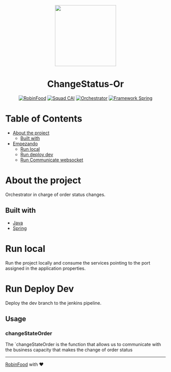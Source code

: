<p align="center">
  <a href="https://www.robinfood.com/">
    <img src="https://encrypted-tbn0.gstatic.com/images?q=tbn:ANd9GcR1JI5jo7tLEAFys1Zy5qAbFnByjY11v46zUqn3IO6xRh90dA675u1jz1Vg4QKaP8vzENs&usqp=CAU" width="192px" height="192px"/>
  </a>
</p>

<h1 align="center">ChangeStatus-Or</h1>

<p align="center">  
  <a href="#"><img src="https://img.shields.io/badge/RobinFood-%5E-blueviolet" alt="RobinFood"/></a>
  <a href="#"><img src="https://img.shields.io/badge/Squad-CAI-blue" alt="Squad CAI"/></a>
  <a href="#"><img src="https://img.shields.io/badge/Componet-Orchestrator-orange" alt="Orchestrator"/></a>
  <a href="#"><img src="https://img.shields.io/badge/Framework-Spring-red" alt="Framework Spring"/></a>
</p>

# Table of Contents

* [About the project](#about-the-project)
    * [Built with](#built-with)
* [Empezando](#starting)
    * [Run local](#run-local)
    * [Run deploy dev](#run-deploy-dev)
    * [Run Communicate websocket](#run-Communicate-websocket)

# About the project

Orchestrator in charge of order status changes.

## Built with

* [Java](https://docs.oracle.com/en/java/)
* [Spring](https://docs.spring.io/spring-boot/docs/current/reference/htmlsingle/)

# Run local

Run the project locally and consume the services pointing to the port assigned in the application properties.


# Run Deploy Dev

Deploy the dev branch to the jenkins pipeline.

## Usage

### changeStateOrder

The `changeStateOrder is the function that allows us to communicate with the business capacity that makes the change 
of order status

---
[RobinFood](https://bitbucket.org/muytech/) with ❤️